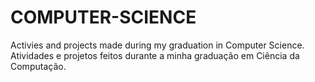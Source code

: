 # COMPUTER-SCIENCE
Activies and projects made during my graduation in Computer Science. Atividades e projetos feitos durante a minha graduação em Ciência da Computação.
